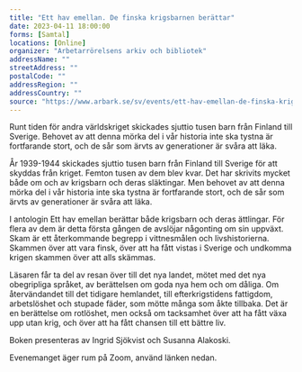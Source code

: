 ```yaml
---
title: "Ett hav emellan. De finska krigsbarnen berättar"
date: 2023-04-11 18:00:00
forms: [Samtal]
locations: [Online]
organizer: "Arbetarrörelsens arkiv och bibliotek"
addressName: ""
streetAddress: ""
postalCode: ""
addressRegion: ""
addressCountry: ""
source: "https://www.arbark.se/sv/events/ett-hav-emellan-de-finska-krigsbarnen-berattar/"
---
```

Runt tiden för andra världskriget skickades sjuttio tusen barn från Finland till Sverige. Behovet av att denna mörka del i vår historia inte ska tystna är fortfarande stort, och de sår som ärvts av generationer är svåra att läka.

År 1939-1944 skickades sjuttio tusen barn från Finland till Sverige för att skyddas från kriget. Femton tusen av dem blev kvar. Det har skrivits mycket både om och av krigsbarn och deras släktingar. Men behovet av att denna mörka del i vår historia inte ska tystna är fortfarande stort, och de sår som ärvts av generationer är svåra att läka.

I antologin Ett hav emellan berättar både krigsbarn och deras ättlingar. För flera av dem är detta första gången de avslöjar någonting om sin uppväxt. Skam är ett återkommande begrepp i vittnesmålen och livshistorierna. Skammen över att vara finsk, över att ha fått vistas i Sverige och undkomma krigen skammen över att alls skämmas.

Läsaren får ta del av resan över till det nya landet, mötet med det nya obegripliga språket, av berättelsen om goda nya hem och om dåliga. Om återvändandet till det tidigare hemlandet, till efterkrigstidens fattigdom, arbetslöshet och stupade fäder, som mötte många som åkte tillbaka. Det är en berättelse om rotlöshet, men också om tacksamhet över att ha fått växa upp utan krig, och över att ha fått chansen till ett bättre liv.

Boken presenteras av Ingrid Sjökvist och Susanna Alakoski.

Evenemanget äger rum på Zoom, använd länken nedan.
